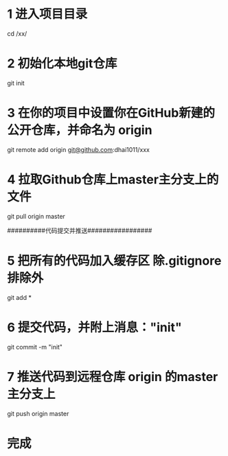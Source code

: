 # 1 进入项目目录
cd /xx/
 
# 2 初始化本地git仓库
git init
 
# 3 在你的项目中设置你在GitHub新建的公开仓库，并命名为 origin
git remote add origin git@github.com:dhai1011/xxx
 
# 4 拉取Github仓库上master主分支上的文件
git pull origin master
 
##########代码提交并推送#################
 
# 5 把所有的代码加入缓存区 除.gitignore排除外
git add *
 
# 6 提交代码，并附上消息："init"
git commit -m "init"
 
# 7 推送代码到远程仓库 origin 的master主分支上
git push origin master
 
# 完成
